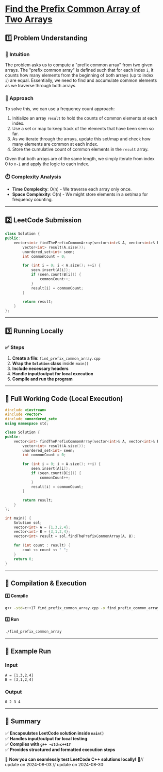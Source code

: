 # **[Find the Prefix Common Array of Two Arrays](https://leetcode.com/problems/find-the-prefix-common-array-of-two-arrays/description/)**  

## **1️⃣ Problem Understanding**  
### **📌 Intuition**  
The problem asks us to compute a "prefix common array" from two given arrays. The "prefix common array" is defined such that for each index `i`, it counts how many elements from the beginning of both arrays (up to index `i`) are equal. Essentially, we need to find and accumulate common elements as we traverse through both arrays. 

### **🚀 Approach**  
To solve this, we can use a frequency count approach:
1. Initialize an array `result` to hold the counts of common elements at each index.
2. Use a set or map to keep track of the elements that have been seen so far.
3. As we iterate through the arrays, update this set/map and check how many elements are common at each index.
4. Store the cumulative count of common elements in the `result` array.

Given that both arrays are of the same length, we simply iterate from index 0 to `n-1` and apply the logic to each index.

### **⏱️ Complexity Analysis**  
- **Time Complexity**: O(n) - We traverse each array only once.  
- **Space Complexity**: O(n) - We might store elements in a set/map for frequency counting.

---  

## **2️⃣ LeetCode Submission**  
```cpp
class Solution {
public:
    vector<int> findThePrefixCommonArray(vector<int>& A, vector<int>& B) {
        vector<int> result(A.size());
        unordered_set<int> seen;
        int commonCount = 0;
        
        for (int i = 0; i < A.size(); ++i) {
            seen.insert(A[i]);
            if (seen.count(B[i])) {
                commonCount++;
            }
            result[i] = commonCount;
        }
        
        return result;
    }
};
```  

---  

## **3️⃣ Running Locally**  
### **✅ Steps**  
1. **Create a file**: `find_prefix_common_array.cpp`  
2. **Wrap the `Solution` class** inside `main()`  
3. **Include necessary headers**  
4. **Handle input/output for local execution**  
5. **Compile and run the program**  

---  

## **📝 Full Working Code (Local Execution)**  
```cpp
#include <iostream>
#include <vector>
#include <unordered_set>
using namespace std;

class Solution {
public:
    vector<int> findThePrefixCommonArray(vector<int>& A, vector<int>& B) {
        vector<int> result(A.size());
        unordered_set<int> seen;
        int commonCount = 0;
        
        for (int i = 0; i < A.size(); ++i) {
            seen.insert(A[i]);
            if (seen.count(B[i])) {
                commonCount++;
            }
            result[i] = commonCount;
        }
        
        return result;
    }
};

int main() {
    Solution sol;
    vector<int> A = {1,3,2,4};
    vector<int> B = {3,1,2,4};
    vector<int> result = sol.findThePrefixCommonArray(A, B);
    
    for (int count : result) {
        cout << count << " ";
    }
    return 0;
}  
```  

---  

## **🔧 Compilation & Execution**  
#### **1️⃣ Compile**  
```bash
g++ -std=c++17 find_prefix_common_array.cpp -o find_prefix_common_array
```  

#### **2️⃣ Run**  
```bash
./find_prefix_common_array
```  

---  

## **🎯 Example Run**  
### **Input**  
```
A = [1,3,2,4]
B = [3,1,2,4]
```  
### **Output**  
```
0 2 3 4 
```  

---  

## **📌 Summary**  
✅ **Encapsulates LeetCode solution inside `main()`**  
✅ **Handles input/output for local testing**  
✅ **Compiles with `g++ -std=c++17`**  
✅ **Provides structured and formatted execution steps**  

🚀 **Now you can seamlessly test LeetCode C++ solutions locally!** 🚀// update on 2024-08-03
// update on 2024-08-30
